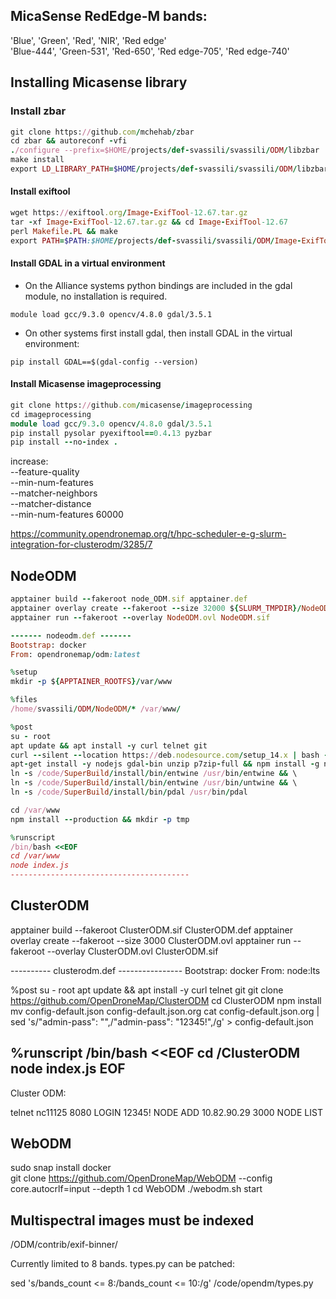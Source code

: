 ## MicaSense RedEdge-M bands:
'Blue', 'Green', 'Red', 'NIR', 'Red edge'  
'Blue-444', 'Green-531', 'Red-650', 'Red edge-705', 'Red edge-740'

## Installing Micasense library

### Install zbar

```ruby
git clone https://github.com/mchehab/zbar   
cd zbar && autoreconf -vfi  
./configure --prefix=$HOME/projects/def-svassili/svassili/ODM/libzbar  
make install  
export LD_LIBRARY_PATH=$HOME/projects/def-svassili/svassili/ODM/libzbar/lib  
```

#### Install exiftool
```ruby
wget https://exiftool.org/Image-ExifTool-12.67.tar.gz
tar -xf Image-ExifTool-12.67.tar.gz && cd Image-ExifTool-12.67
perl Makefile.PL && make
export PATH=$PATH:$HOME/projects/def-svassili/svassili/ODM/Image-ExifTool-12.67
```

#### Install GDAL in a virtual environment
- On the Alliance systems python bindings are included in the gdal module, no installation is required.

```
module load gcc/9.3.0 opencv/4.8.0 gdal/3.5.1
```

- On other systems first install gdal, then install GDAL in the virtual environment:

```
pip install GDAL==$(gdal-config --version)
```

#### Install Micasense imageprocessing
```ruby
git clone https://github.com/micasense/imageprocessing
cd imageprocessing
module load gcc/9.3.0 opencv/4.8.0 gdal/3.5.1
pip install pysolar pyexiftool==0.4.13 pyzbar
pip install --no-index .
```


increase:  
--feature-quality  
--min-num-features  
--matcher-neighbors   
--matcher-distance   
--min-num-features 60000  

https://community.opendronemap.org/t/hpc-scheduler-e-g-slurm-integration-for-clusterodm/3285/7

## NodeODM 
```ruby
apptainer build --fakeroot node_ODM.sif apptainer.def  
apptainer overlay create --fakeroot --size 32000 ${SLURM_TMPDIR}/NodeODM.ovl
apptainer run --fakeroot --overlay NodeODM.ovl NodeODM.sif
```

```ruby
------- nodeodm.def -------
Bootstrap: docker
From: opendronemap/odm:latest

%setup
mkdir -p ${APPTAINER_ROOTFS}/var/www

%files
/home/svassili/ODM/NodeODM/* /var/www/

%post
su - root
apt update && apt install -y curl telnet git
curl --silent --location https://deb.nodesource.com/setup_14.x | bash -
apt-get install -y nodejs gdal-bin unzip p7zip-full && npm install -g nodemon && \
ln -s /code/SuperBuild/install/bin/entwine /usr/bin/entwine && \
ln -s /code/SuperBuild/install/bin/entwine /usr/bin/untwine && \
ln -s /code/SuperBuild/install/bin/pdal /usr/bin/pdal

cd /var/www
npm install --production && mkdir -p tmp

%runscript
/bin/bash <<EOF
cd /var/www
node index.js
----------------------------------------
```

## ClusterODM
apptainer build --fakeroot ClusterODM.sif  ClusterODM.def
apptainer overlay create --fakeroot --size 3000 ClusterODM.ovl
apptainer run --fakeroot --overlay ClusterODM.ovl  ClusterODM.sif 

---------- clusterodm.def ----------------
Bootstrap: docker
From: node:lts

%post
su - root
apt update && apt install -y curl telnet git
git clone https://github.com/OpenDroneMap/ClusterODM 
cd ClusterODM
npm install
mv config-default.json config-default.json.org
cat config-default.json.org | sed 's/"admin-pass": "",/"admin-pass": "12345!",/g' > config-default.json 

%runscript
/bin/bash <<EOF
cd /ClusterODM
node index.js
EOF
-------------------------------------------

Cluster ODM:

telnet nc11125 8080
LOGIN 12345!
NODE ADD 10.82.90.29 3000
NODE LIST

## WebODM
sudo snap install docker  
git clone https://github.com/OpenDroneMap/WebODM --config core.autocrlf=input --depth 1
cd WebODM
./webodm.sh start 

## Multispectral images must be indexed
/ODM/contrib/exif-binner/

Currently limited to 8 bands.
types.py can be patched: 

sed 's/bands_count <= 8:/bands_count <= 10:/g' /code/opendm/types.py



